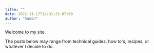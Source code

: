 ```yaml
---
title: ""
date: 2022-11-17T12:31:23-07:00
author: "Aamon"
---
```


Welcome to my site.

The posts below may range from technical guides, how to's, recipes, or whatever I decide to do.
